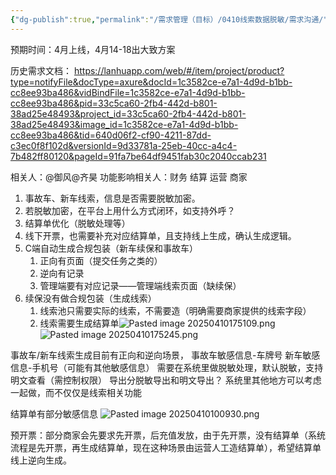 ```yaml
---
{"dg-publish":true,"permalink":"/需求管理（目标）/0410线索数据脱敏/需求沟通/"}
---
```



预期时间：4月上线，4月14-18出大致方案

历史需求文档：
https://lanhuapp.com/web/#/item/project/product?type=notifyFile&docType=axure&docId=1c3582ce-e7a1-4d9d-b1bb-cc8ee93ba486&vidBindFile=1c3582ce-e7a1-4d9d-b1bb-cc8ee93ba486&pid=33c5ca60-2fb4-442d-b801-38ad25e48493&project_id=33c5ca60-2fb4-442d-b801-38ad25e48493&image_id=1c3582ce-e7a1-4d9d-b1bb-cc8ee93ba486&tid=640d06f2-cf90-4211-87dd-c3ec0f8f102d&versionId=9d33781a-25eb-40cc-a4c4-7b482ff80120&pageId=91fa7be64df9451fab30c2040ccab231






相关人：@御风@齐昊
功能影响相关人：财务 结算 运营 商家 

1. 事故车、新车线索，信息是否需要脱敏加密。
2. 若脱敏加密，在平台上用什么方式闭环，如支持外呼？
3. 结算单优化（脱敏处理等）
4. 线下开票，也需要补充对应结算单，且支持线上生成，确认生成逻辑。
5. C端自动生成合规包装（新车续保和事故车）
	1. 正向有页面（提交任务之类的）
	2. 逆向有记录
	3. 管理端要有对应记录——管理端线索页面（缺续保）
6. 续保没有做合规包装（生成线索）
	1. 线索池只需要实际的线索，不需要造（明确需要商家提供的线索字段）
	2. 线索需要生成结算单![Pasted image 20250410175109.png](/img/user/%E5%9B%BE%E7%89%87%E6%B1%87%E6%80%BB/Pasted%20image%2020250410175109.png)![Pasted image 20250410175245.png](/img/user/%E5%9B%BE%E7%89%87%E6%B1%87%E6%80%BB/Pasted%20image%2020250410175245.png)
		

事故车/新车线索生成目前有正向和逆向场景，
事故车敏感信息-车牌号 
新车敏感信息-手机号（可能有其他敏感信息）
需要在系统里做脱敏处理，默认脱敏，支持明文查看（需控制权限）
导出分脱敏导出和明文导出？
系统里其他地方可以考虑一起做，而不仅仅是线索相关功能

结算单有部分敏感信息
![Pasted image 20250410100930.png](/img/user/%E5%9B%BE%E7%89%87%E6%B1%87%E6%80%BB/Pasted%20image%2020250410100930.png)

预开票：部分商家会先要求先开票，后充值发放，由于先开票，没有结算单（系统流程是先开票，再生成结算单，现在这种场景由运营人工造结算单），希望结算单线上逆向生成。
